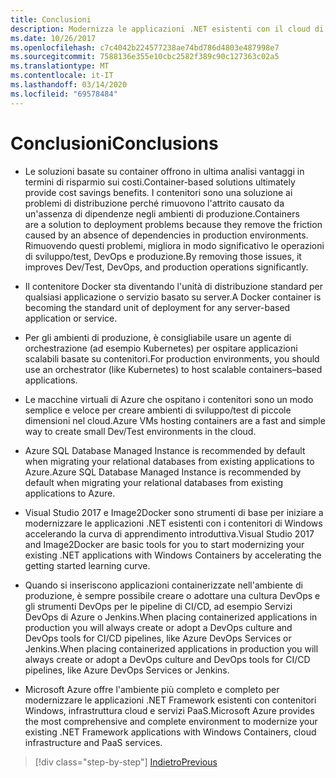 ```yaml
---
title: Conclusioni
description: Modernizza le applicazioni .NET esistenti con il cloud di Azure e i contenitori di Windows Conclusioni
ms.date: 10/26/2017
ms.openlocfilehash: c7c4042b224577238ae74bd786d4803e487998e7
ms.sourcegitcommit: 7588136e355e10cbc2582f389c90c127363c02a5
ms.translationtype: MT
ms.contentlocale: it-IT
ms.lasthandoff: 03/14/2020
ms.locfileid: "69578484"
---
```

# <a name="conclusions"></a><span data-ttu-id="6c45c-103">Conclusioni</span><span class="sxs-lookup"><span data-stu-id="6c45c-103">Conclusions</span></span>

- <span data-ttu-id="6c45c-104">Le soluzioni basate su container offrono in ultima analisi vantaggi in termini di risparmio sui costi.</span><span class="sxs-lookup"><span data-stu-id="6c45c-104">Container-based solutions ultimately provide cost savings benefits.</span></span> <span data-ttu-id="6c45c-105">I contenitori sono una soluzione ai problemi di distribuzione perché rimuovono l'attrito causato da un'assenza di dipendenze negli ambienti di produzione.</span><span class="sxs-lookup"><span data-stu-id="6c45c-105">Containers are a solution to deployment problems because they remove the friction caused by an absence of dependencies in production environments.</span></span> <span data-ttu-id="6c45c-106">Rimuovendo questi problemi, migliora in modo significativo le operazioni di sviluppo/test, DevOps e produzione.</span><span class="sxs-lookup"><span data-stu-id="6c45c-106">By removing those issues, it improves Dev/Test, DevOps, and production operations significantly.</span></span>

- <span data-ttu-id="6c45c-107">Il contenitore Docker sta diventando l'unità di distribuzione standard per qualsiasi applicazione o servizio basato su server.</span><span class="sxs-lookup"><span data-stu-id="6c45c-107">A Docker container is becoming the standard unit of deployment for any server-based application or service.</span></span>

- <span data-ttu-id="6c45c-108">Per gli ambienti di produzione, è consigliabile usare un agente di orchestrazione (ad esempio Kubernetes) per ospitare applicazioni scalabili basate su contenitori.</span><span class="sxs-lookup"><span data-stu-id="6c45c-108">For production environments, you should use an orchestrator (like Kubernetes) to host scalable containers­­–based applications.</span></span>

- <span data-ttu-id="6c45c-109">Le macchine virtuali di Azure che ospitano i contenitori sono un modo semplice e veloce per creare ambienti di sviluppo/test di piccole dimensioni nel cloud.</span><span class="sxs-lookup"><span data-stu-id="6c45c-109">Azure VMs hosting containers are a fast and simple way to create small Dev/Test environments in the cloud.</span></span>

- <span data-ttu-id="6c45c-110">Azure SQL Database Managed Instance is recommended by default when migrating your relational databases from existing applications to Azure.</span><span class="sxs-lookup"><span data-stu-id="6c45c-110">Azure SQL Database Managed Instance is recommended by default when migrating your relational databases from existing applications to Azure.</span></span>

- <span data-ttu-id="6c45c-111">Visual Studio 2017 e Image2Docker sono strumenti di base per iniziare a modernizzare le applicazioni .NET esistenti con i contenitori di Windows accelerando la curva di apprendimento introduttiva.</span><span class="sxs-lookup"><span data-stu-id="6c45c-111">Visual Studio 2017 and Image2Docker are basic tools for you to start modernizing your existing .NET applications with Windows Containers by accelerating the getting started learning curve.</span></span>

- <span data-ttu-id="6c45c-112">Quando si inseriscono applicazioni containerizzate nell'ambiente di produzione, è sempre possibile creare o adottare una cultura DevOps e gli strumenti DevOps per le pipeline di CI/CD, ad esempio Servizi DevOps di Azure o Jenkins.When placing containerized applications in production you will always create or adopt a DevOps culture and DevOps tools for CI/CD pipelines, like Azure DevOps Services or Jenkins.</span><span class="sxs-lookup"><span data-stu-id="6c45c-112">When placing containerized applications in production you will always create or adopt a DevOps culture and DevOps tools for CI/CD pipelines, like Azure DevOps Services or Jenkins.</span></span>

- <span data-ttu-id="6c45c-113">Microsoft Azure offre l'ambiente più completo e completo per modernizzare le applicazioni .NET Framework esistenti con contenitori Windows, infrastruttura cloud e servizi PaaS.</span><span class="sxs-lookup"><span data-stu-id="6c45c-113">Microsoft Azure provides the most comprehensive and complete environment to modernize your existing .NET Framework applications with Windows Containers, cloud infrastructure and PaaS services.</span></span>

>[!div class="step-by-step"]
>[<span data-ttu-id="6c45c-114">Indietro</span><span class="sxs-lookup"><span data-stu-id="6c45c-114">Previous</span></span>](walkthroughs-technical-get-started-overview.md)
